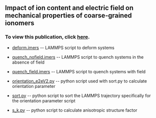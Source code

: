 ## Impact of ion content and electric field on mechanical properties of coarse-grained ionomers
### To view this publication, click [here](https://aip.scitation.org/doi/10.1063/1.5029260). 

- [deform.imers](https://github.com/hall-polymers/published-work/blob/master/2018-sampath2018impact/deform.imers) -- LAMMPS script to deform systems

- [quench_nofield.imers](https://github.com/hall-polymers/published-work/blob/master/2018-sampath2018impact/quench_nofield.imers) -- LAMMPS script to quench systems in the absence of field

- [quench_field.imers](https://github.com/hall-polymers/published-work/blob/master/2018-sampath2018impact/quench_field.imers) -- LAMMPS script to quench systems with field

- [orientation_e2eV2.py](https://github.com/hall-polymers/published-work/blob/master/2018-sampath2018impact/orientation_e2ev2.py) -- python script used with sort.py to calculate orientation parameter

- [sort.py](https://github.com/hall-polymers/published-work/blob/master/2018-sampath2018impact/sort.py) -- python script to sort the LAMMPS trajectory specifically for the orientation parameter script

- [s_k.py](https://github.com/hall-polymers/published-work/blob/master/2018-sampath2018impact/s_k.py) -- python script to calculate anisotropic structure factor